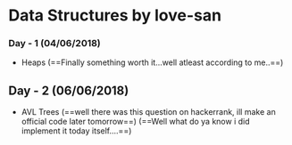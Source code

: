 # Data Structures by love-san

### Day - 1 (04/06/2018)
* Heaps (==Finally something worth it...well atleast according to me..==)

## Day - 2 (06/06/2018)
* AVL Trees (==well there was this question on hackerrank, ill make an official code later tomorrow==)
(==Well what do ya know i did implement it today itself....==)
